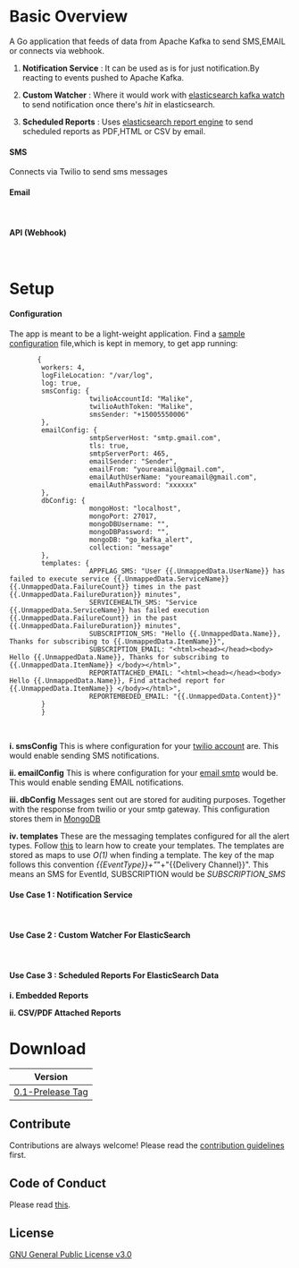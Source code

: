 
# Basic Overview

A Go application that feeds of data from Apache Kafka to send SMS,EMAIL or connects via webhook.

1. **Notification Service** : It can  be used as is for just notification.By reacting to events pushed to Apache Kafka.

2. **Custom Watcher** : Where it would work with [elasticsearch kafka watch]( https://malike.github.io/elasticsearch-kafka-watch/) to send notification once there's _hit_ in elasticsearch.

3. **Scheduled Reports** : Uses [elasticsearch report engine](http://malike.github.io/elasticsearch-report-engine) to send scheduled reports as PDF,HTML or CSV by email.


#### SMS

Connects via Twilio to send sms messages


#### Email
<br/>


#### API (Webhook)
<br/>


# Setup

#### Configuration 

The app is meant to be a light-weight application.  Find a [sample configuration](https://github.com/malike/go-kafka-alert/blob/master/configuration.json) file,which is kept in memory, to get app running:


           {
            workers: 4,
            logFileLocation: "/var/log",
            log: true,
            smsConfig: {
                        twilioAccountId: "Malike",
                        twilioAuthToken: "Malike",
                        smsSender: "+15005550006"
            },
            emailConfig: {
                        smtpServerHost: "smtp.gmail.com",
                        tls: true,
                        smtpServerPort: 465,
                        emailSender: "Sender",
                        emailFrom: "youreamail@gmail.com",
                        emailAuthUserName: "youreamail@gmail.com",
                        emailAuthPassword: "xxxxxx"
            },
            dbConfig: {
                        mongoHost: "localhost",
                        mongoPort: 27017,
                        mongoDBUsername: "",
                        mongoDBPassword: "",
                        mongoDB: "go_kafka_alert",
                        collection: "message"
            },
            templates: {
                        APPFLAG_SMS: "User {{.UnmappedData.UserName}} has failed to execute service {{.UnmappedData.ServiceName}} {{.UnmappedData.FailureCount}} times in the past {{.UnmappedData.FailureDuration}} minutes",
                        SERVICEHEALTH_SMS: "Service {{.UnmappedData.ServiceName}} has failed execution {{.UnmappedData.FailureCount}} in the past {{.UnmappedData.FailureDuration}} minutes",
                        SUBSCRIPTION_SMS: "Hello {{.UnmappedData.Name}}, Thanks for subscribing to {{.UnmappedData.ItemName}}",
                        SUBSCRIPTION_EMAIL: "<html><head></head><body> Hello {{.UnmappedData.Name}}, Thanks for subscribing to {{.UnmappedData.ItemName}} </body></html>",
                        REPORTATTACHED_EMAIL: "<html><head></head><body> Hello {{.UnmappedData.Name}}, Find attached report for {{.UnmappedData.ItemName}} </body></html>",
                        REPORTEMBEDED_EMAIL: "{{.UnmappedData.Content}}"
            }
            }

<br/>

**i. smsConfig**
This is where configuration for your [twilio account](https://www.twilio.com/) are. This would enable sending SMS notifications. 
<br/>

**ii. emailConfig**
This is where configuration for your [email smtp]() would be. This would enable sending EMAIL notifications. 
<br/>

**iii. dbConfig**
Messages sent out are stored for auditing purposes. Together with the response from twilio or your smtp gateway. This configuration stores them in [MongoDB]()
<br/>

**iv. templates**
These are the messaging templates configured for all the alert types. Follow [this](https://gohugo.io/templates/introduction/) to learn how to create your templates. The templates are stored as maps to use *_O(1)_* when finding a template. The key of the map follows this convention _{{EventType}}+"_"+"{{Delivery Channel}}". This means an SMS for EventId, SUBSCRIPTION would be _SUBSCRIPTION_SMS_ 
<br/>


#### Use Case 1 : Notification Service
<br/>

#### Use Case 2 : Custom Watcher For ElasticSearch
<br/>

#### Use Case 3 : Scheduled Reports For ElasticSearch Data

   **i. Embedded Reports**
    <br/>

   **ii. CSV/PDF Attached Reports**
    <br/>

  
# Download
| Version  |
| -------- |
| [0.1-Prelease Tag]()   |


## Contribute

Contributions are always welcome!
Please read the [contribution guidelines](CONTRIBUTING.md) first.

## Code of Conduct

Please read [this](CODE_OF_CONDUCT.md).

## License

[GNU General Public License v3.0](https://github.com/malike/go-kafka-alert/blob/master/LICENSE)





